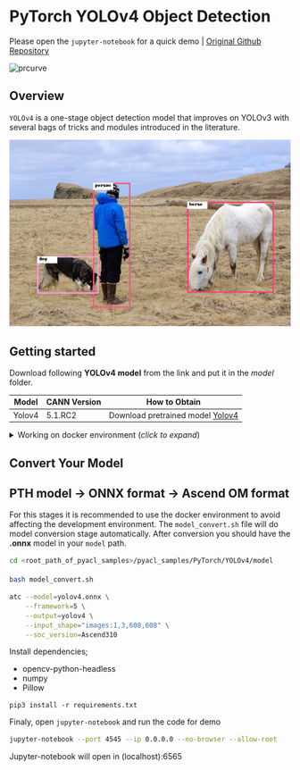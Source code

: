 # PyTorch YOLOv4 Object Detection

Please open the `jupyter-notebook` for a quick demo | [Original Github Repository](https://github.com/Tianxiaomo/pytorch-YOLOv4)

<img src="https://pjreddie.com/media/image/yologo_2.png" height="200" alt="prcurve"/>

## Overview

`YOLOv4` is a one-stage object detection model that improves on YOLOv3 with several bags of tricks and modules introduced in the literature.

<img src="../../Common/data/yolo_result.png" alt="prcurve"/>

## Getting started

Download following **YOLOv4 model** from the link and put it in the _model_ folder. 

| **Model** | **CANN Version** | **How to Obtain** |
|---|---|---|
| Yolov4 | 5.1.RC2  | Download pretrained model [Yolov4](https://drive.google.com/uc?id=1wv_LiFeCRYwtpkqREPeI13-gPELBDwuJ&export=download)

<details> <summary> Working on docker environment (<i>click to expand</i>)</summary>

Start your docker environment.

```bash
sudo docker run -it -u root --rm --name yolov4_docker -p 6565:4545 \
--device=/dev/davinci0 \
--device=/dev/davinci_manager \
--device=/dev/devmm_svm \
--device=/dev/hisi_hdc \
-v /usr/local/dcmi:/usr/local/dcmi \
-v /usr/local/bin/npu-smi:/usr/local/bin/npu-smi \
-v /usr/local/Ascend/driver:/usr/local/Ascend/driver \
-v /PATH/pyacl_samples:/workspace/pyacl_samples \
ascendhub.huawei.com/public-ascendhub/infer-modelzoo:22.0.RC2 /bin/bash
```
    
```bash
apt-get update && apt-get install -y --no-install-recommends \
        gcc \
        g++ \
        make \
        cmake \
        zlib1g \
        zlib1g-dev \
        openssl \
        libsqlite3-dev \
        libssl-dev \
        libffi-dev \
        unzip \
        pciutils \
        net-tools \
        libblas-dev \
        gfortran \
        libblas3 \
        libopenblas-dev \
        libbz2-dev \
        build-essential \
        lzma \
        liblzma-dev \
        git \
        && \
    apt-get clean && \
    rm -rf /var/lib/apt/lists/*
```
    
```bash
rm -rf /usr/local/python3.9.2

wget https://www.python.org/ftp/python/3.7.5/Python-3.7.5.tgz --no-check-certificate && \
    tar -zxvf Python-3.7.5.tgz && \
    cd Python-3.7.5 && \
    ./configure --prefix=/usr/local/python3.7.5 --enable-loadable-sqlite-extensions --enable-shared && make -j && make install && \
    cd .. && \
    rm -r -d Python-3.7.5 && rm Python-3.7.5.tgz && \
    export LD_LIBRARY_PATH=/usr/local/python3.7.5/lib:$LD_LIBRARY_PATH && \
    export PATH=/usr/local/python3.7.5/bin:$PATH

pip3 install --upgrade pip
pip3 install attrs numpy decorator sympy cffi pyyaml pathlib2 psutil protobuf scipy requests absl-py jupyter jupyterlab sympy

```
</details>

## Convert Your Model

## PTH model -> ONNX format -> Ascend OM format

For this stages it is recommended to use the docker environment to avoid affecting the development environment. The `model_convert.sh` file will do model conversion stage automatically. After conversion you should have the **.onnx** model in your `model` path.

```bash
cd <root_path_of_pyacl_samples>/pyacl_samples/PyTorch/YOLOv4/model

bash model_convert.sh
```

```bash
atc --model=yolov4.onnx \
    --framework=5 \
    --output=yolov4 \
    --input_shape="images:1,3,608,608" \
    --soc_version=Ascend310
```

Install dependencies;
- opencv-python-headless
- numpy
- Pillow

```
pip3 install -r requirements.txt
```

Finaly, open `jupyter-notebook` and run the code for demo

```bash
jupyter-notebook --port 4545 --ip 0.0.0.0 --no-browser --allow-root
```

Jupyter-notebook will open in (localhost):6565
